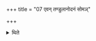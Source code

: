 +++
title = "07 एवन् तण्डुलानोदनं सोमञ्"

+++

<details><summary>थिते</summary>

7. In the same manner (he does not keep) the rice-grains, rice-pap and the Soma-juice (on the fire).
</details>
